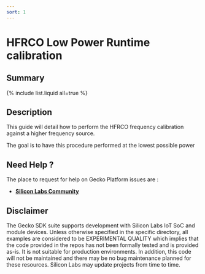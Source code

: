 ```yaml
---
sort: 1
---
```


# HFRCO Low Power Runtime calibration

## Summary

{% include list.liquid all=true %}

## Description

This guide will detail how to perform the HFRCO frequency calibration against a higher frequency source.

The goal is to have this procedure performed at the lowest possible power

## Need Help ?

The place to request for help on Gecko Platform issues are :

* [**Silicon Labs Community**](https://community.silabs.com/)

## Disclaimer

The Gecko SDK suite supports development with Silicon Labs IoT SoC and module devices. Unless otherwise specified in the specific directory, all examples are considered to be EXPERIMENTAL QUALITY which implies that the code provided in the repos has not been formally tested and is provided as-is.  It is not suitable for production environments.  In addition, this code will not be maintained and there may be no bug maintenance planned for these resources. Silicon Labs may update projects from time to time.
